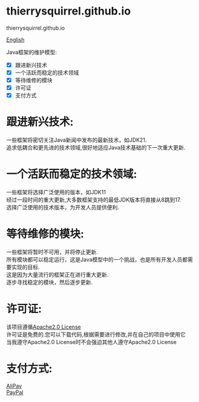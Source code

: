 # thierrysquirrel.github.io

thierrysquirrel.github.io

[English](./README.md)

Java框架的维护模型:
- [x] 跟进新兴技术  
- [x] 一个活跃而稳定的技术领域  
- [x] 等待维修的模块  
- [x] 许可证  
- [x] 支付方式  

# 跟进新兴技术:
一些框架将密切关注Java新闻中发布的最新技术，如JDK21.  
追求低耦合和更先进的技术领域,很好地适应Java技术基础的下一次重大更新.  

# 一个活跃而稳定的技术领域:
一些框架将选择广泛使用的版本，如JDK11  
经过一段时间的重大更新,大多数框架支持的最低JDK版本将直接从8跳到17.  
选择广泛使用的技术版本，为开发人员提供便利.  

# 等待维修的模块:
一些框架将暂时不可用，并将停止更新.  
所有模块都可以稳定运行，这是Java模型中的一个挑战，也是所有开发人员都需要实现的目标.  
这是因为大量流行的框架正在进行重大更新.  
逐步寻找稳定的模块，然后逐步更新.  

# 许可证:
该项目遵循[Apache2.0 License](http://www.apache.org/licenses/)  
许可证是免费的.您可以下载代码,根据需要进行修改,并在自己的项目中使用它  
当我遵守Apache2.0 License时不会强迫其他人遵守Apache2.0 License  

# 支付方式:
[AliPay](https://thierrysquirrel.github.io/alipay.jpg)  
[PayPal](https://paypal.me/thierrysquirrel)  